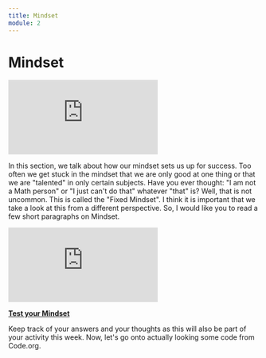 ```yaml
---
title: Mindset
module: 2
---
```


# Mindset

<div class="embed-responsive embed-responsive-16by9"><iframe class="embed-responsive-item" src="https://www.youtube.com/embed/SOi1f33KprQ" frameborder="0" allowfullscreen></iframe></div>

<!-- https://www.youtube.com/embed/M1CHPnZfFmU-->
In this section, we talk about how our mindset sets us up for success.  Too often we get stuck in the mindset that we are only good at one thing or that we are "talented" in only certain subjects.  Have you ever thought: "I am not a Math person" or "I just can't do that" whatever "that" is?  Well, that is not uncommon.  This is called the "Fixed Mindset".  I think it is important that we take a look at this from a different perspective.  So, I would like you to read a few short paragraphs on Mindset.

<div class="embed-responsive embed-responsive-16by9"><iframe class="embed-responsive-item" src="https://www.youtube.com/embed/hiiEeMN7vbQ" frameborder="0" allowfullscreen></iframe></div>

<a href="https://www.positivityguides.net/test-your-mindset-quiz/" target="_new"><strong>Test your Mindset</strong></a>

Keep track of your answers and your thoughts as this will also be part of your activity this week.  Now, let's go onto actually looking some code from Code.org.
